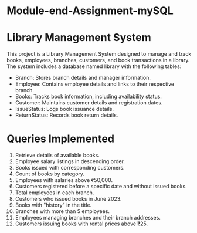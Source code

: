 # Module-end-Assignment-mySQL
# Library Management System
This project is a Library Management System designed to manage and track books, employees, branches, customers, and book transactions in a library. The system includes a database named library with the following tables:

* Branch: Stores branch details and manager information.
* Employee: Contains employee details and links to their respective branch.
* Books: Tracks book information, including availability status.
* Customer: Maintains customer details and registration dates.
* IssueStatus: Logs book issuance details.
* ReturnStatus: Records book return details.

# Queries Implemented
1. Retrieve details of available books.
2. Employee salary listings in descending order.
3. Books issued with corresponding customers.
4. Count of books by category.
5. Employees with salaries above ₹50,000.
6. Customers registered before a specific date and without issued books.
7. Total employees in each branch.
8. Customers who issued books in June 2023.
9. Books with "history" in the title.
10. Branches with more than 5 employees.
11. Employees managing branches and their branch addresses.
12. Customers issuing books with rental prices above ₹25.
